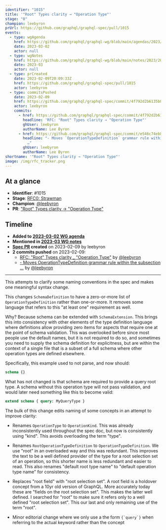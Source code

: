 ```yaml
---
identifier: "1015"
title: '"Root" Types clarity → "Operation Type"'
stage: "0"
champion: leebyron
prUrl: https://github.com/graphql/graphql-spec/pull/1015
events:
  - type: wgAgenda
    href: https://github.com/graphql/graphql-wg/blob/main/agendas/2023/03-Mar/02-wg-primary.md
    date: 2023-03-02
    actor: null
  - type: wgNotes
    href: https://github.com/graphql/graphql-wg/blob/main/notes/2023/2023-03.md
    date: 2023-03
    actor: null
  - type: prCreated
    date: 2023-02-09T20:09:33Z
    href: https://github.com/graphql/graphql-spec/pull/1015
    actor: leebyron
  - type: commitsPushed
    date: 2023-02-09
    href: https://github.com/graphql/graphql-spec/commit/4f792d2b6135b0c1e605cf74ec17bc57392ab5ca
    actor: leebyron
    commits:
      - href: https://github.com/graphql/graphql-spec/commit/4f792d2b6135b0c1e605cf74ec17bc57392ab5ca
        headline: 'RFC: "Root" Types clarity → "Operation Type"'
        ghUser: leebyron
        authorName: Lee Byron
      - href: https://github.com/graphql/graphql-spec/commit/e546c74eb87b836248be8ce2235d1e0a903135d8
        headline: "- Moves `OperationTypeDefinition` grammar rule within the subsection
          …"
        ghUser: leebyron
        authorName: Lee Byron
shortname: '"Root" Types clarity → "Operation Type"'
image: /img/rfc_tracker.png
---
```


## At a glance

- **Identifier**: #1015
- **Stage**: [RFC0: Strawman](https://github.com/graphql/graphql-spec/blob/main/CONTRIBUTING.md#stage-0-strawman)
- **Champion**: [@leebyron](https://github.com/leebyron)
- **PR**: ["Root" Types clarity → "Operation Type"](https://github.com/graphql/graphql-spec/pull/1015)

<!-- BEGIN_CUSTOM_TEXT -->



<!-- END_CUSTOM_TEXT -->

## Timeline

- **Added to [2023-03-02 WG agenda](https://github.com/graphql/graphql-wg/blob/main/agendas/2023/03-Mar/02-wg-primary.md)**
- **Mentioned in [2023-03 WG notes](https://github.com/graphql/graphql-wg/blob/main/notes/2023/2023-03.md)**
- **[Spec PR](https://github.com/graphql/graphql-spec/pull/1015) created** on 2023-02-09 by leebyron
- **2 commits pushed** on 2023-02-09:
  - [RFC: "Root" Types clarity _ "Operation Type"](https://github.com/graphql/graphql-spec/commit/4f792d2b6135b0c1e605cf74ec17bc57392ab5ca) by [@leebyron](https://github.com/leebyron)
  - [- Moves OperationTypeDefinition grammar rule within the subsection …](https://github.com/graphql/graphql-spec/commit/e546c74eb87b836248be8ce2235d1e0a903135d8) by [@leebyron](https://github.com/leebyron)

<!-- VERBATIM -->

---

This attempts to clarify some naming conventions in the spec and makes one meaningful syntax change.

This changes `SchemaDefinition` to have a zero-or-more list of `OperationTypeDefinition` rather than one-or-more. It removes some language that refers to this "at least one" requirement as well.

Why? Because schema can be extended with `SchemaExtension`. This brings this into consistency with other elements of the type definition language where definitions allow providing zero items for aspects that require​ one at the point of schema validation. This was overlooked
before since most people use the default names, but it is not required to do so, and sometimes you need to supply the schema definition for explicitness, but are within the context of a single file that is a subset of a full schema where other operation types are defined elsewhere.

Specifically, this example used to not parse, and now should:

```graphql
schema {}
```

What has not changed is that schema are required to provide a query root type. A schema without this operation type will not pass validation, and would later need something like this to become valid:

```graphql
extend schema { query: MyQueryType }
```

The bulk of this change edits naming of some concepts in an attempt to improve clarity:

- Renames `OperationType` to `OperationKind`. This was already inconsistently used throughout the spec doc, but now is consistently using "kind". This avoids overloading the term "type".

- Renames `RootOperationTypeDefinition` to `OperationTypeDefinition`. We use "root" in an overloaded way and this was redundant. This improves the text to be a well defined provider of the type for a root selection set of an operation, so this shorter name is less redundant and easier to read. This also renames "default root type name" to "default operation type name" for consistency.

- Replaces "root field" with "root selection set". A root field is a holdover concept from a 10yr old version of GraphQL. More accurately today these are "fields on the root selection set". This makes the latter well defined. I searched for "root" to make sure it refers only to a well defined "root selection set". This our last and only remaining use of the term "root".

- Minor editorial change where we only use a the form ``{`query`}`` when referring to the actual keyword rather than the concept
